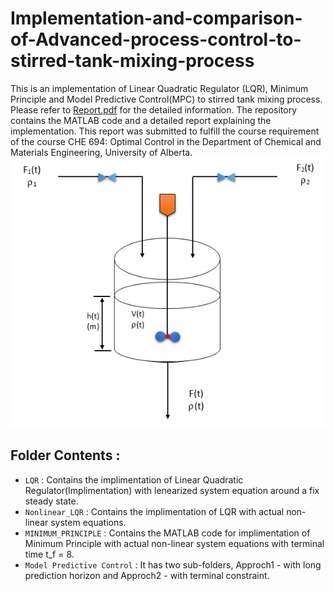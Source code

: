 # Implementation-and-comparison-of-Advanced-process-control-to-stirred-tank-mixing-process
This is an implementation of Linear Quadratic Regulator (LQR), Minimum Principle and Model Predictive Control(MPC) to stirred tank mixing process. Please refer to [Report.pdf](Report.pdf) for the detailed information. The repository contains the MATLAB code and a detailed report explaining the implementation. This report was submitted to fulfill the course requirement of the course CHE 694: Optimal Control in the Department of Chemical and Materials Engineering, University of Alberta.
![](assets/mixing.PNG)



## Folder Contents :
* ```LQR``` : Contains the implimentation of Linear Quadratic Regulator(Implimentation) with lenearized system equation around a fix steady state.
* ```Nonlinear_LQR``` : Contains the implimentation of LQR with actual non-linear system equations.
* ```MINIMUM_PRINCIPLE``` : Contains the MATLAB code for implimentation of Minimum Principle with actual non-linear system equations with terminal time t_f = 8.
* ```Model Predictive Control``` : It has two sub-folders, Approch1 - with long prediction horizon and Approch2 - with terminal constraint. 



